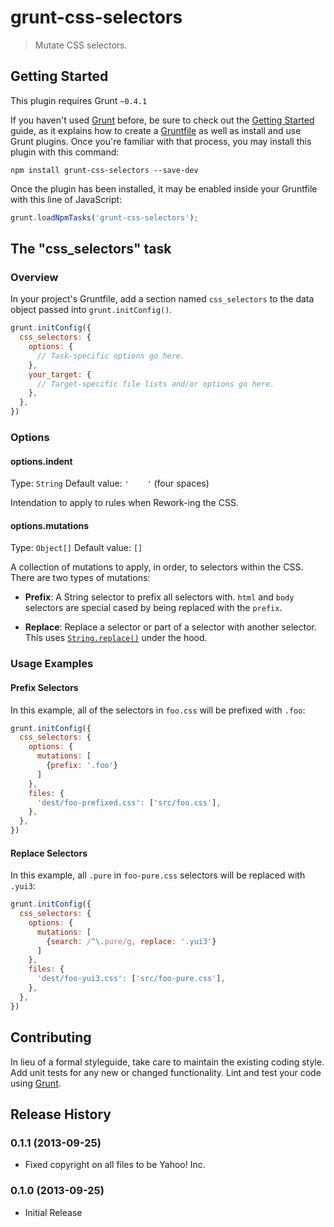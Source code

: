 # grunt-css-selectors

> Mutate CSS selectors.

## Getting Started
This plugin requires Grunt `~0.4.1`

If you haven't used [Grunt](http://gruntjs.com/) before, be sure to check out the [Getting Started](http://gruntjs.com/getting-started) guide, as it explains how to create a [Gruntfile](http://gruntjs.com/sample-gruntfile) as well as install and use Grunt plugins. Once you're familiar with that process, you may install this plugin with this command:

```shell
npm install grunt-css-selectors --save-dev
```

Once the plugin has been installed, it may be enabled inside your Gruntfile with this line of JavaScript:

```js
grunt.loadNpmTasks('grunt-css-selectors');
```

## The "css_selectors" task

### Overview
In your project's Gruntfile, add a section named `css_selectors` to the data object passed into `grunt.initConfig()`.

```js
grunt.initConfig({
  css_selectors: {
    options: {
      // Task-specific options go here.
    },
    your_target: {
      // Target-specific file lists and/or options go here.
    },
  },
})
```

### Options

#### options.indent
Type: `String`
Default value: `'    '` (four spaces)

Intendation to apply to rules when Rework-ing the CSS.

#### options.mutations
Type: `Object[]`
Default value: `[]`

A collection of mutations to apply, in order, to selectors within the CSS. There
are two types of mutations:

- **Prefix**: A String selector to prefix all selectors with. `html` and `body`
  selectors are special cased by being replaced with the `prefix`.

- **Replace**: Replace a selector or part of a selector with another selector.
  This uses [`String.replace()`](http://mdn.io/string.replace) under the hood.

### Usage Examples

#### Prefix Selectors
In this example, all of the selectors in `foo.css` will be prefixed with `.foo`:

```js
grunt.initConfig({
  css_selectors: {
    options: {
      mutations: [
        {prefix: '.foo'}
      ]
    },
    files: {
      'dest/foo-prefixed.css': ['src/foo.css'],
    },
  },
})
```

#### Replace Selectors
In this example, all `.pure` in `foo-pure.css` selectors will be replaced with
`.yui3`:

```js
grunt.initConfig({
  css_selectors: {
    options: {
      mutations: [
        {search: /^\.pure/g, replace: '.yui3'}
      ]
    },
    files: {
      'dest/foo-yui3.css': ['src/foo-pure.css'],
    },
  },
})
```

## Contributing
In lieu of a formal styleguide, take care to maintain the existing coding style. Add unit tests for any new or changed functionality. Lint and test your code using [Grunt](http://gruntjs.com/).

## Release History

### 0.1.1 (2013-09-25)

* Fixed copyright on all files to be Yahoo! Inc.


### 0.1.0 (2013-09-25)

* Initial Release
